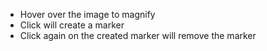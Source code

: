 * Hover over the image to magnify
* Click will create a marker
* Click again on the created marker will remove the marker
